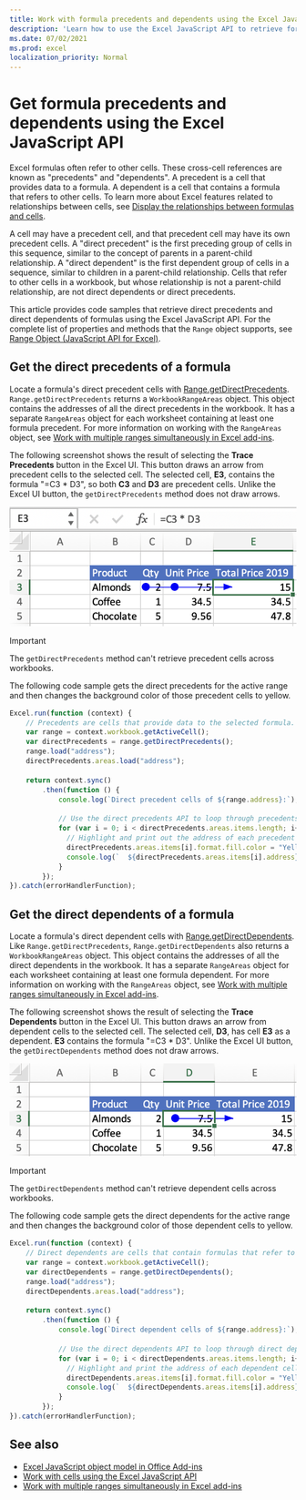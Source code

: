 ```yaml
---
title: Work with formula precedents and dependents using the Excel JavaScript API
description: 'Learn how to use the Excel JavaScript API to retrieve formula precedents and dependents.' 
ms.date: 07/02/2021
ms.prod: excel
localization_priority: Normal
---
```


# Get formula precedents and dependents using the Excel JavaScript API

Excel formulas often refer to other cells. These cross-cell references are known as "precedents" and "dependents". A precedent is a cell that provides data to a formula. A dependent is a cell that contains a formula that refers to other cells. To learn more about Excel features related to relationships between cells, see [Display the relationships between formulas and cells](https://support.microsoft.com/office/a59bef2b-3701-46bf-8ff1-d3518771d507).

A cell may have a precedent cell, and that precedent cell may have its own precedent cells. A "direct precedent" is the first preceding group of cells in this sequence, similar to the concept of parents in a parent-child relationship. A "direct dependent" is the first dependent group of cells in a sequence, similar to children in a parent-child relationship. Cells that refer to other cells in a workbook, but whose relationship is not a parent-child relationship, are not direct dependents or direct precedents.

This article provides code samples that retrieve direct precedents and direct dependents of formulas using the Excel JavaScript API. For the complete list of properties and methods that the `Range` object supports, see [Range Object (JavaScript API for Excel)](/javascript/api/excel/excel.range).

## Get the direct precedents of a formula

Locate a formula's direct precedent cells with [Range.getDirectPrecedents](/javascript/api/excel/excel.range#getDirectPrecedents__). `Range.getDirectPrecedents` returns a `WorkbookRangeAreas` object. This object contains the addresses of all the direct precedents in the workbook. It has a separate `RangeAreas` object for each worksheet containing at least one formula precedent. For more information on working with the `RangeAreas` object, see [Work with multiple ranges simultaneously in Excel add-ins](excel-add-ins-multiple-ranges.md).

The following screenshot shows the result of selecting the **Trace Precedents** button in the Excel UI. This button draws an arrow from precedent cells to the selected cell. The selected cell, **E3**, contains the formula "=C3 * D3", so both **C3** and **D3** are precedent cells. Unlike the Excel UI button, the `getDirectPrecedents` method does not draw arrows.

![Arrow tracing precedent cells in the Excel UI.](../images/excel-ranges-trace-precedents.png)

> [!IMPORTANT]
> The `getDirectPrecedents` method can't retrieve precedent cells across workbooks.

The following code sample gets the direct precedents for the active range and then changes the background color of those precedent cells to yellow.

```js
Excel.run(function (context) {
    // Precedents are cells that provide data to the selected formula.
    var range = context.workbook.getActiveCell();
    var directPrecedents = range.getDirectPrecedents();
    range.load("address");
    directPrecedents.areas.load("address");
    
    return context.sync()
        .then(function () {
            console.log(`Direct precedent cells of ${range.address}:`);

            // Use the direct precedents API to loop through precedents of the active cell.
            for (var i = 0; i < directPrecedents.areas.items.length; i++) {
              // Highlight and print out the address of each precedent cell.
              directPrecedents.areas.items[i].format.fill.color = "Yellow";
              console.log(`  ${directPrecedents.areas.items[i].address}`);
            }
        });
}).catch(errorHandlerFunction);
```

## Get the direct dependents of a formula

Locate a formula's direct dependent cells with [Range.getDirectDependents](/javascript/api/excel/excel.range#getDirectDependents__). Like `Range.getDirectPrecedents`, `Range.getDirectDependents` also returns a `WorkbookRangeAreas` object. This object contains the addresses of all the direct dependents in the workbook. It has a separate `RangeAreas` object for each worksheet containing at least one formula dependent. For more information on working with the `RangeAreas` object, see [Work with multiple ranges simultaneously in Excel add-ins](excel-add-ins-multiple-ranges.md).

The following screenshot shows the result of selecting the **Trace Dependents** button in the Excel UI. This button draws an arrow from dependent cells to the selected cell. The selected cell, **D3**, has cell **E3** as a dependent. **E3** contains the formula "=C3 * D3". Unlike the Excel UI button, the `getDirectDependents` method does not draw arrows.

![Arrow tracing dependent cells in the Excel UI.](../images/excel-ranges-trace-dependents.png)

> [!IMPORTANT]
> The `getDirectDependents` method can't retrieve dependent cells across workbooks.

The following code sample gets the direct dependents for the active range and then changes the background color of those dependent cells to yellow.

```js
Excel.run(function (context) {
    // Direct dependents are cells that contain formulas that refer to other cells.
    var range = context.workbook.getActiveCell();
    var directDependents = range.getDirectDependents();
    range.load("address");
    directDependents.areas.load("address");
    
    return context.sync()
        .then(function () {
            console.log(`Direct dependent cells of ${range.address}:`);
    
            // Use the direct dependents API to loop through direct dependents of the active cell.
            for (var i = 0; i < directDependents.areas.items.length; i++) {
              // Highlight and print the address of each dependent cell.
              directDependents.areas.items[i].format.fill.color = "Yellow";
              console.log(`  ${directDependents.areas.items[i].address}`);
            }
        });
}).catch(errorHandlerFunction);
```

## See also

- [Excel JavaScript object model in Office Add-ins](excel-add-ins-core-concepts.md)
- [Work with cells using the Excel JavaScript API](excel-add-ins-cells.md)
- [Work with multiple ranges simultaneously in Excel add-ins](excel-add-ins-multiple-ranges.md)
